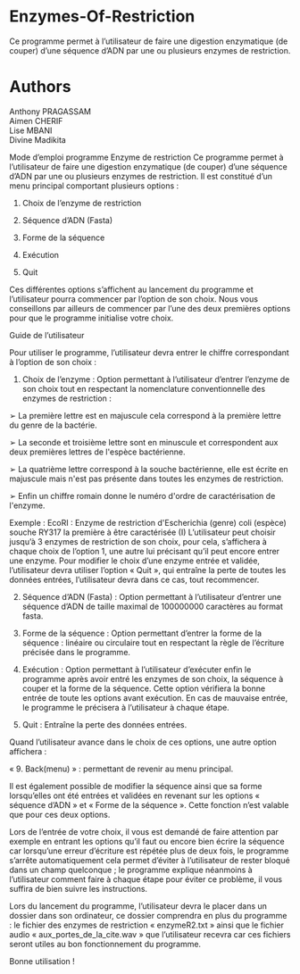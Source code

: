 # Enzymes-Of-Restriction

Ce programme permet à l’utilisateur de faire une digestion enzymatique (de couper) d’une séquence d’ADN par une ou plusieurs enzymes de restriction.

# Authors

Anthony PRAGASSAM
<br>
Aimen CHERIF
<br>
Lise MBANI
<br>
Divine Madikita

Mode d’emploi programme Enzyme de restriction
Ce programme permet à l’utilisateur de faire une digestion enzymatique (de couper) d’une séquence d’ADN par une ou plusieurs enzymes de restriction.
Il est constitué d’un menu principal comportant plusieurs options :
1. Choix de l’enzyme de restriction
2. Séquence d’ADN (Fasta)
3. Forme de la séquence
4. Exécution

0. Quit

Ces différentes options s’affichent au lancement du programme et l’utilisateur pourra commencer par l’option de son choix. Nous vous conseillons par ailleurs de commencer par l’une des deux premières options pour que le programme initialise votre choix.

Guide de l’utilisateur

Pour utiliser le programme, l’utilisateur devra entrer le chiffre correspondant à l’option de son choix :

1. Choix de l’enzyme : Option permettant à l’utilisateur d’entrer l’enzyme de son choix tout en respectant la nomenclature conventionnelle des enzymes de restriction :

➢ La première lettre est en majuscule cela correspond à la première lettre du genre de la bactérie.

➢ La seconde et troisième lettre sont en minuscule et correspondent aux deux premières lettres de l'espèce bactérienne.

➢ La quatrième lettre correspond à la souche bactérienne, elle est écrite en majuscule mais n'est pas présente dans toutes les enzymes de restriction.

➢ Enfin un chiffre romain donne le numéro d'ordre de caractérisation de l'enzyme.

Exemple : EcoRI : Enzyme de restriction d'Escherichia (genre) coli (espèce) souche RY317 la première à être caractérisée (I)
L’utilisateur peut choisir jusqu’à 3 enzymes de restriction de son choix, pour cela, s’affichera à chaque choix de l’option 1, une autre lui précisant qu’il peut encore entrer une enzyme. Pour modifier le choix d’une enzyme entrée et validée, l’utilisateur devra utiliser l’option « Quit », qui entraîne la perte de toutes les données entrées, l’utilisateur devra dans ce cas, tout recommencer.

2. Séquence d’ADN (Fasta) : Option permettant à l’utilisateur d’entrer une séquence d’ADN de taille maximal de 100000000 caractères au format fasta.

3. Forme de la séquence : Option permettant d’entrer la forme de la séquence : linéaire ou circulaire tout en respectant la règle de l’écriture précisée dans le programme.

4. Exécution : Option permettant à l’utilisateur d’exécuter enfin le programme après avoir entré les enzymes de son choix, la séquence à couper et la forme de la séquence. Cette option vérifiera la bonne entrée de toute les options avant exécution. En cas de mauvaise entrée, le programme le précisera à l’utilisateur à chaque étape.

0. Quit : Entraîne la perte des données entrées.

Quand l’utilisateur avance dans le choix de ces options, une autre option affichera :

« 9. Back(menu) » : permettant de revenir au menu principal.

Il est également possible de modifier la séquence ainsi que sa forme lorsqu’elles ont été entrées et validées en revenant sur les options « séquence d’ADN » et « Forme de la séquence ». Cette fonction n’est valable que pour ces deux options.

Lors de l’entrée de votre choix, il vous est demandé de faire attention par exemple en entrant les options qu’il faut ou encore bien écrire la séquence car lorsqu’une erreur d’écriture est répétée plus de deux fois, le programme s’arrête automatiquement cela permet d’éviter à l’utilisateur de rester bloqué dans un champ quelconque ; le programme explique néanmoins à l’utilisateur comment faire à chaque étape pour éviter ce problème, il vous suffira de bien suivre les instructions.

Lors du lancement du programme, l’utilisateur devra le placer dans un dossier dans son ordinateur, ce dossier comprendra en plus du programme : le fichier des enzymes de restriction « enzymeR2.txt » ainsi que le fichier audio « aux_portes_de_la_cite.wav » que l’utilisateur recevra car ces fichiers seront utiles au bon fonctionnement du programme.

Bonne utilisation !
